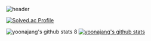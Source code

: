 ![header](https://capsule-render.vercel.app/api?type=cylinder&color=auto&height=180&Section=header&text=welcome&fontSize=80&animation=fadeIn&fontAlignY=50&desc=Yoona.J's%20GITHUB%20Profile&descSize=25&descAlign=60&descAlignY=70)

<!-- ## 🖇️TECH STACK🖇️
4
 <img src="https://img.shields.io/badge/Android-3DDC84?style=flat-square&logo=Android&logoColor=white"/>
5
 -->

[![Solved.ac Profile](http://mazassumnida.wtf/api/v2/generate_badge?boj=o119a)](https://solved.ac/o119a/)

![yoonajang's github stats](https://github-readme-stats.vercel.app/api?username=yoonajang&show_icons=true)
8
[![yoonajang's github stats](https://github-readme-stats.vercel.app/api/top-langs/?username=yoonajang&show_icons=true&hide_border=true&title_color=004386&icon_color=004386&layout=compact)](https://github.com/yoonajang)
